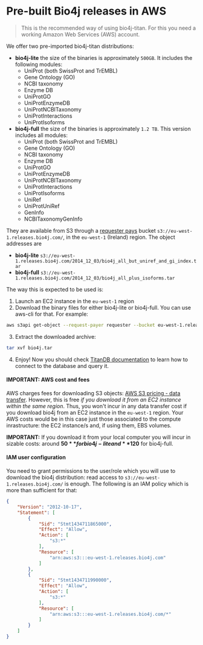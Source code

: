 # Pre-built Bio4j releases in AWS

> This is the recommended way of using bio4j-titan. For this you need a working Amazon Web Services (AWS) account.

We offer two pre-imported bio4j-titan distributions:

- **bio4j-lite** the size of the binaries is approximately `500GB`. It includes the following modules:  
    - UniProt (both SwissProt and TrEMBL)
    - Gene Ontology (GO)
    - NCBI taxonomy
    - Enzyme DB
    - UniProtGO
    - UniProtEnzymeDB
    - UniProtNCBITaxonomy
    - UniProtInteractions
    - UniProtIsoforms
- **bio4j-full** the size of the binaries is approximately `1.2 TB`. This version includes all modules:
    - UniProt (both SwissProt and TrEMBL)
    - Gene Ontology (GO)
    - NCBI taxonomy
    - Enzyme DB
    - UniProtGO
    - UniProtEnzymeDB
    - UniProtNCBITaxonomy
    - UniProtInteractions
    - UniProtIsoforms
    - UniRef
    - UniProtUniRef
    - GenInfo
    - NCBITaxonomyGenInfo

They are available from S3 through a [requester pays](http://docs.aws.amazon.com/AmazonS3/latest/dev/RequesterPaysBuckets.html) bucket `s3://eu-west-1.releases.bio4j.com/`, in the `eu-west-1` (Ireland) region. The object addresses are

- **bio4j-lite** `s3://eu-west-1.releases.bio4j.com/2014_12_03/bio4j_all_but_uniref_and_gi_index.tar`
- **bio4j-full** `s3://eu-west-1.releases.bio4j.com/2014_12_03/bio4j_all_plus_isoforms.tar`

The way this is expected to be used is:

1. Launch an EC2 instance in the `eu-west-1` region
2. Download the binary files for either bio4j-lite or bio4j-full. You can use aws-cli for that. For example:

  ```bash
  aws s3api get-object --request-payer requester --bucket eu-west-1.releases.bio4j.com --key <key> bio4j.tar
  ```

3. Extract the downloaded archive:

  ```bash
  tar xvf bio4j.tar
  ```

4. Enjoy! Now you should check [TitanDB documentation](http://s3.thinkaurelius.com/docs/titan/0.5.2/) to learn how to connect to the database and query it.

#### IMPORTANT: AWS cost and fees

AWS charges fees for downloading S3 objects: [AWS S3 pricing - data transfer](https://aws.amazon.com/s3/pricing/#Data_Transfer_Pricing). However, this is free _if you download it from an EC2 instance within the same region_. Thus, you won't incur in any data transfer cost if you download bio4j from an EC2 instance in the `eu-west-1` region. Your AWS costs would be in this case just those associated to the compute inrastructure: the EC2 instance/s and, if using them, EBS volumes.

**IMPORTANT:** If you download it from your local computer you will incur in sizable costs: around **$50** for bio4j-lite and **$120** for bio4j-full.

#### IAM user configuration

You need to grant permissions to the user/role which you will use to download the bio4j distribution: read access to `s3://eu-west-1.releases.bio4j.com/` is enough. The following is an IAM policy which is more than sufficient for that:

``` json
{
    "Version": "2012-10-17",
    "Statement": [
        {
            "Sid": "Stmt1434711865000",
            "Effect": "Allow",
            "Action": [
                "s3:*"
            ],
            "Resource": [
                "arn:aws:s3:::eu-west-1.releases.bio4j.com"
            ]
        },
        {
            "Sid": "Stmt1434711990000",
            "Effect": "Allow",
            "Action": [
                "s3:*"
            ],
            "Resource": [
                "arn:aws:s3:::eu-west-1.releases.bio4j.com/*"
            ]
        }
    ]
}
```
